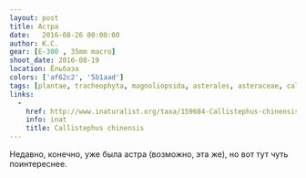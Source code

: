 ```yaml
---
layout: post
title: Астра
date:   2016-08-26 00:00:00
author: К.С.
gear: [E-300 , 35mm macro]
shoot_date: 2016-08-19
location: Ёльбаза
colors: ['af62c2', '5b1aad']
tags: [plantae, tracheophyta, magnoliopsida, asterales, asteraceae, callistephus, callistephus chinensis]
links:
  -
    href: http://www.inaturalist.org/taxa/159684-Callistephus-chinensis
    info: inat
    title: Callistephus chinensis
---
```


Недавно, конечно, уже была астра (возможно, эта же), но вот тут чуть поинтереснее.
